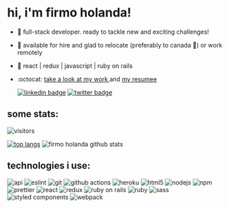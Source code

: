 # hi, i'm firmo holanda!

- 🐛 full-stack developer. ready to tackle new and exciting challenges!
- 💸 available for hire and glad to relocate (preferably to canada 🍁) or work remotely
- 📡 react | redux | javascript | ruby on rails
- :octocat: <a href="https://firmoholanda.github.io/"> take a look at my work </a> and <a href="https://www.linkedin.com/in/firmoholanda/"> my resumee </a>

  [![linkedin badge](https://img.shields.io/badge/-firmoholanda-blue?style=flat-square&logo=Linkedin&logoColor=white&link=https://www.linkedin.com/in/firmoholanda)](https://www.linkedin.com/in/firmoholanda/)
  [![twitter badge](https://img.shields.io/badge/-@firmoholanda_-1ca0f1?style=flat-square&labelColor=1ca0f1&logo=twitter&logoColor=white&link=https://twitter.com/firmoholanda)](https://twitter.com/firmoholanda)


## some stats:

  ![visitors](https://visitor-badge.glitch.me/badge?page_id=firmoholanda.visitor-badge)
  
  [![top langs](https://github-readme-stats.vercel.app/api/top-langs/?username=firmoholanda&layout=compact)](https://github.com/firmoholanda/github-readme-stats)
  ![firmo holanda github stats](https://github-readme-stats.vercel.app/api?username=firmoholanda&show_icons=true)
  

## technologies i use:

  ![api](https://img.shields.io/badge/-api-F7B93E?style=flat-square&logo=api&logoColor=white)
  ![eslint](https://img.shields.io/badge/-eslint-43853d?style=flat-square&logo=eslint&logoColor=white)
  ![git](https://img.shields.io/badge/-git-F05032?style=flat-square&logo=git&logoColor=white)
  ![github actions](https://img.shields.io/badge/-Github_Actions-2088FF?style=flat-square&logo=github-actions&logoColor=white)
  ![heroku](https://img.shields.io/badge/-heroku-430098?style=flat-square&logo=heroku&logoColor=white)
  ![html5](https://img.shields.io/badge/-html5-E34F26?style=flat-square&logo=html5&logoColor=white)
  ![nodejs](https://img.shields.io/badge/-nodejs-43853d?style=flat-square&logo=Node.js&logoColor=white)
  ![npm](https://img.shields.io/badge/-npm-CB3837?style=flat-square&logo=npm&logoColor=white)
  ![prettier](https://img.shields.io/badge/-prettier-F7B93E?style=flat-square&logo=prettier&logoColor=white)
  ![react](https://img.shields.io/badge/-react-8DD6F9?style=flat-square&logo=react&logoColor=white)
  ![redux](https://img.shields.io/badge/-redux-764ABC?style=flat-square&logo=redux&logoColor=white)
  ![ruby on rails](https://img.shields.io/badge/-rails-45b8d8?style=flat-square&logo=ruby&logoColor=white)
  ![ruby](https://img.shields.io/badge/-ruby-430098?style=flat-square&logo=ruby&logoColor=white)
  ![sass](https://img.shields.io/badge/-sass-CC6699?style=flat-square&logo=sass&logoColor=white)
  ![styled components](https://img.shields.io/badge/-styled_components-db7092?style=flat-square&logo=styled-components&logoColor=white)
  ![webpack](https://img.shields.io/badge/-webpack-8DD6F9?style=flat-square&logo=webpack&logoColor=white)

